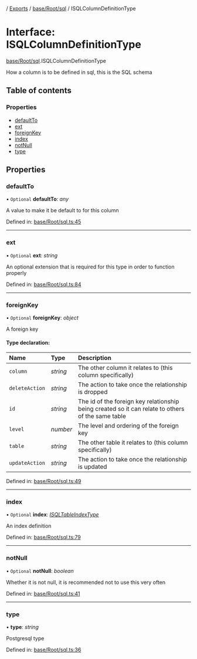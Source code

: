[](../README.md) / [Exports](../modules.md) / [base/Root/sql](../modules/base_root_sql.md) / ISQLColumnDefinitionType

# Interface: ISQLColumnDefinitionType

[base/Root/sql](../modules/base_root_sql.md).ISQLColumnDefinitionType

How a column is to be defined in sql, this is the SQL schema

## Table of contents

### Properties

- [defaultTo](base_root_sql.isqlcolumndefinitiontype.md#defaultto)
- [ext](base_root_sql.isqlcolumndefinitiontype.md#ext)
- [foreignKey](base_root_sql.isqlcolumndefinitiontype.md#foreignkey)
- [index](base_root_sql.isqlcolumndefinitiontype.md#index)
- [notNull](base_root_sql.isqlcolumndefinitiontype.md#notnull)
- [type](base_root_sql.isqlcolumndefinitiontype.md#type)

## Properties

### defaultTo

• `Optional` **defaultTo**: *any*

A value to make it be default to for this column

Defined in: [base/Root/sql.ts:45](https://github.com/onzag/itemize/blob/55e63f2c/base/Root/sql.ts#L45)

___

### ext

• `Optional` **ext**: *string*

An optional extension that is required for this
type in order to function properly

Defined in: [base/Root/sql.ts:84](https://github.com/onzag/itemize/blob/55e63f2c/base/Root/sql.ts#L84)

___

### foreignKey

• `Optional` **foreignKey**: *object*

A foreign key

#### Type declaration:

Name | Type | Description |
:------ | :------ | :------ |
`column` | *string* | The other column it relates to (this column specifically)   |
`deleteAction` | *string* | The action to take once the relationship is dropped   |
`id` | *string* | The id of the foreign key relationship being created so it can relate to others of the same table   |
`level` | *number* | The level and ordering of the foreign key   |
`table` | *string* | The other table it relates to (this column specifically)   |
`updateAction` | *string* | The action to take once the relationship is updated   |

Defined in: [base/Root/sql.ts:49](https://github.com/onzag/itemize/blob/55e63f2c/base/Root/sql.ts#L49)

___

### index

• `Optional` **index**: [*ISQLTableIndexType*](base_root_sql.isqltableindextype.md)

An index definition

Defined in: [base/Root/sql.ts:79](https://github.com/onzag/itemize/blob/55e63f2c/base/Root/sql.ts#L79)

___

### notNull

• `Optional` **notNull**: *boolean*

Whether it is not null, it is recommended not to use
this very often

Defined in: [base/Root/sql.ts:41](https://github.com/onzag/itemize/blob/55e63f2c/base/Root/sql.ts#L41)

___

### type

• **type**: *string*

Postgresql type

Defined in: [base/Root/sql.ts:36](https://github.com/onzag/itemize/blob/55e63f2c/base/Root/sql.ts#L36)
